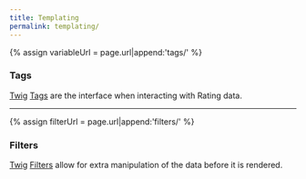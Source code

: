 ```yaml
---
title: Templating 
permalink: templating/
---
```


{% assign variableUrl = page.url|append:'tags/' %}
### Tags

[Twig][] [Tags][] are the interface when interacting with Rating data.  


---

{% assign filterUrl = page.url|append:'filters/' %}
### Filters

[Twig][] [Filters][] allow for extra manipulation of the data before it is rendered.



[Twig]: http://twig.sensiolabs.org/ "Twig is a modern template engine for PHP"
[Tags]: http://twig.sensiolabs.org/doc/tags/index.html "Twig Tags"
[Filters]: http://twig.sensiolabs.org/doc/filters/index.html "Twig Filters"